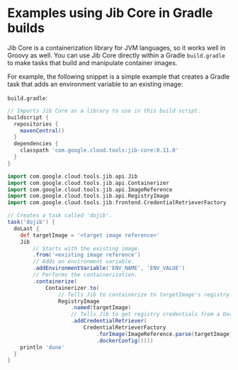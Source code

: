 # Examples using Jib Core in Gradle builds

Jib Core is a containerization library for JVM languages, so it works well in
Groovy as well. You can use Jib Core directly within a Gradle `build.gradle` to
make tasks that build and manipulate container images.

For example, the following snippet is a simple example that creates a Gradle
task that adds an environment variable to an existing image:

`build.gradle`:

```groovy
// Imports Jib Core as a library to use in this build script.
buildscript {
  repositories {
    mavenCentral()
  }
  dependencies {
    classpath 'com.google.cloud.tools:jib-core:0.11.0'
  }
}

import com.google.cloud.tools.jib.api.Jib
import com.google.cloud.tools.jib.api.Containerizer
import com.google.cloud.tools.jib.api.ImageReference
import com.google.cloud.tools.jib.api.RegistryImage
import com.google.cloud.tools.jib.frontend.CredentialRetrieverFactory

// Creates a task called 'dojib'.
task('dojib') {
  doLast {
    def targetImage = '<target image reference>'
    Jib
        // Starts with the existing image.
        .from('<existing image reference')
        // Adds an environment variable.
        .addEnvironmentVariable('ENV_NAME', 'ENV_VALUE')
        // Performs the containerization.
        .containerize(
            Containerizer.to(
                // Tells Jib to containerize to targetImage's registry.
                RegistryImage
                    .named(targetImage)
                    // Tells Jib to get registry credentials from a Docker config.
                    .addCredentialRetriever(
                        CredentialRetrieverFactory
                            .forImage(ImageReference.parse(targetImage))
                            .dockerConfig())))
    println 'done'
  }
}
```
